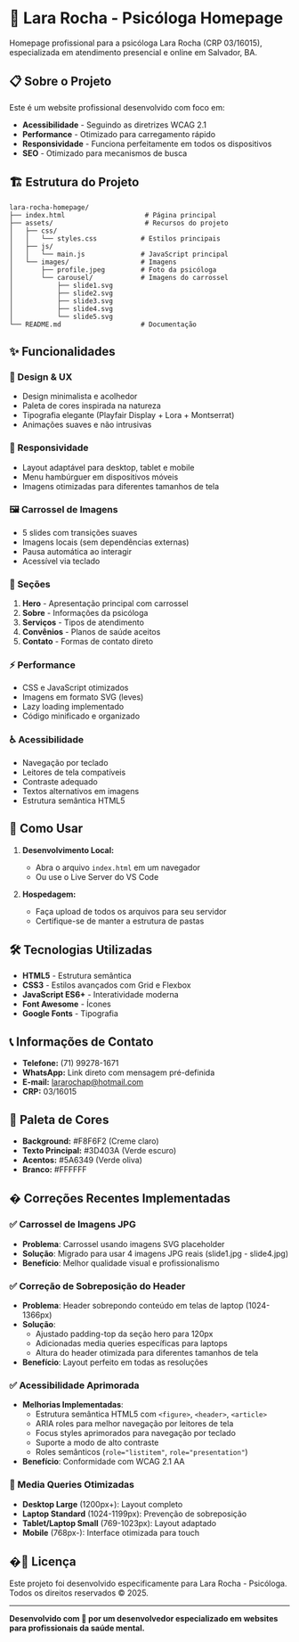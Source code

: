 # 🌿 Lara Rocha - Psicóloga Homepage

Homepage profissional para a psicóloga Lara Rocha (CRP 03/16015), especializada em atendimento presencial e online em Salvador, BA.

## 📋 Sobre o Projeto

Este é um website profissional desenvolvido com foco em:
- **Acessibilidade** - Seguindo as diretrizes WCAG 2.1
- **Performance** - Otimizado para carregamento rápido
- **Responsividade** - Funciona perfeitamente em todos os dispositivos
- **SEO** - Otimizado para mecanismos de busca

## 🏗️ Estrutura do Projeto

```
lara-rocha-homepage/
├── index.html                    # Página principal
├── assets/                       # Recursos do projeto
│   ├── css/
│   │   └── styles.css           # Estilos principais
│   ├── js/
│   │   └── main.js              # JavaScript principal
│   └── images/                  # Imagens
│       ├── profile.jpeg         # Foto da psicóloga
│       └── carousel/            # Imagens do carrossel
│           ├── slide1.svg
│           ├── slide2.svg
│           ├── slide3.svg
│           ├── slide4.svg
│           └── slide5.svg
└── README.md                    # Documentação
```

## ✨ Funcionalidades

### 🎨 Design & UX
- Design minimalista e acolhedor
- Paleta de cores inspirada na natureza
- Tipografia elegante (Playfair Display + Lora + Montserrat)
- Animações suaves e não intrusivas

### 📱 Responsividade
- Layout adaptável para desktop, tablet e mobile
- Menu hambúrguer em dispositivos móveis
- Imagens otimizadas para diferentes tamanhos de tela

### 🖼️ Carrossel de Imagens
- 5 slides com transições suaves
- Imagens locais (sem dependências externas)
- Pausa automática ao interagir
- Acessível via teclado

### 🎯 Seções
1. **Hero** - Apresentação principal com carrossel
2. **Sobre** - Informações da psicóloga
3. **Serviços** - Tipos de atendimento
4. **Convênios** - Planos de saúde aceitos
5. **Contato** - Formas de contato direto

### ⚡ Performance
- CSS e JavaScript otimizados
- Imagens em formato SVG (leves)
- Lazy loading implementado
- Código minificado e organizado

### ♿ Acessibilidade
- Navegação por teclado
- Leitores de tela compatíveis
- Contraste adequado
- Textos alternativos em imagens
- Estrutura semântica HTML5

## 🚀 Como Usar

1. **Desenvolvimento Local:**
   - Abra o arquivo `index.html` em um navegador
   - Ou use o Live Server do VS Code

2. **Hospedagem:**
   - Faça upload de todos os arquivos para seu servidor
   - Certifique-se de manter a estrutura de pastas

## 🛠️ Tecnologias Utilizadas

- **HTML5** - Estrutura semântica
- **CSS3** - Estilos avançados com Grid e Flexbox
- **JavaScript ES6+** - Interatividade moderna
- **Font Awesome** - Ícones
- **Google Fonts** - Tipografia

## 📞 Informações de Contato

- **Telefone:** (71) 99278-1671
- **WhatsApp:** Link direto com mensagem pré-definida
- **E-mail:** lararochap@hotmail.com
- **CRP:** 03/16015

## 🎨 Paleta de Cores

- **Background:** #F8F6F2 (Creme claro)
- **Texto Principal:** #3D403A (Verde escuro)
- **Acentos:** #5A6349 (Verde oliva)
- **Branco:** #FFFFFF

## � Correções Recentes Implementadas

### ✅ Carrossel de Imagens JPG
- **Problema**: Carrossel usando imagens SVG placeholder
- **Solução**: Migrado para usar 4 imagens JPG reais (slide1.jpg - slide4.jpg)
- **Benefício**: Melhor qualidade visual e profissionalismo

### ✅ Correção de Sobreposição do Header
- **Problema**: Header sobrepondo conteúdo em telas de laptop (1024-1366px)
- **Solução**: 
  - Ajustado padding-top da seção hero para 120px
  - Adicionadas media queries específicas para laptops
  - Altura do header otimizada para diferentes tamanhos de tela
- **Benefício**: Layout perfeito em todas as resoluções

### ✅ Acessibilidade Aprimorada
- **Melhorias Implementadas**:
  - Estrutura semântica HTML5 com `<figure>`, `<header>`, `<article>`
  - ARIA roles para melhor navegação por leitores de tela
  - Focus styles aprimorados para navegação por teclado
  - Suporte a modo de alto contraste
  - Roles semânticos (`role="listitem"`, `role="presentation"`)
- **Benefício**: Conformidade com WCAG 2.1 AA

### 📱 Media Queries Otimizadas
- **Desktop Large** (1200px+): Layout completo
- **Laptop Standard** (1024-1199px): Prevenção de sobreposição
- **Tablet/Laptop Small** (769-1023px): Layout adaptado
- **Mobile** (768px-): Interface otimizada para touch

## �📝 Licença

Este projeto foi desenvolvido especificamente para Lara Rocha - Psicóloga.
Todos os direitos reservados © 2025.

---

**Desenvolvido com 💚 por um desenvolvedor especializado em websites para profissionais da saúde mental.**
